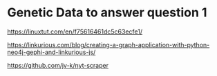 # Genetic Data to answer question 1

https://linuxtut.com/en/f75616461dc5c63ecfe1/

https://linkurious.com/blog/creating-a-graph-application-with-python-neo4j-gephi-and-linkurious-js/

https://github.com/jv-k/nyt-scraper
